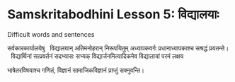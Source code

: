 # Samskritabodhini Lesson 5: विद्यालयाः

Difficult words and sentences

सर्वकारकार्यालयेषु
 
विद्यालयान् अतिमनोहरान् निरूपयितुम् अध्यापकवर्गः प्रधानाध्यापकाश्च सश्रद्धं प्रयतन्ते।
 
विद्यार्थिनां सत्प्रवर्तनं सदभ्यासः सभ्यक् विद्यार्जनमित्यादिकमेव विद्यालायां परमं लक्षय

भाषेतरविषयाश्च गणितं, विज्ञानं सामाजिकविज्ञानं प्राप्तुं सक्नुवन्ति।